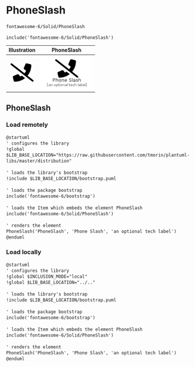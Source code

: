 # PhoneSlash


```text
fontawesome-6/Solid/PhoneSlash
```

```text
include('fontawesome-6/Solid/PhoneSlash')
```



| Illustration | PhoneSlash |
| :---: | :---: |
| ![illustration for Illustration](../../fontawesome-6/Solid/PhoneSlash.png) | ![illustration for PhoneSlash](../../fontawesome-6/Solid/PhoneSlash.Local.png) |




## PhoneSlash

### Load remotely
```plantuml
@startuml
' configures the library
!global $LIB_BASE_LOCATION="https://raw.githubusercontent.com/tmorin/plantuml-libs/master/distribution"

' loads the library's bootstrap
!include $LIB_BASE_LOCATION/bootstrap.puml

' loads the package bootstrap
include('fontawesome-6/bootstrap')

' loads the Item which embeds the element PhoneSlash
include('fontawesome-6/Solid/PhoneSlash')

' renders the element
PhoneSlash('PhoneSlash', 'Phone Slash', 'an optional tech label')
@enduml
```

### Load locally
```plantuml
@startuml
' configures the library
!global $INCLUSION_MODE="local"
!global $LIB_BASE_LOCATION="../.."

' loads the library's bootstrap
!include $LIB_BASE_LOCATION/bootstrap.puml

' loads the package bootstrap
include('fontawesome-6/bootstrap')

' loads the Item which embeds the element PhoneSlash
include('fontawesome-6/Solid/PhoneSlash')

' renders the element
PhoneSlash('PhoneSlash', 'Phone Slash', 'an optional tech label')
@enduml
```


